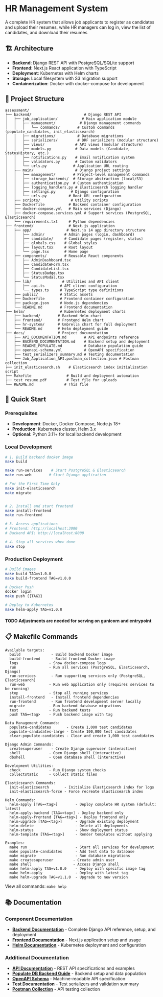 # HR Management System

A complete HR system that allows job applicants to register as candidates and upload their resumes, while HR managers can log in, view the list of candidates, and download their resumes.

## 🏗️ Architecture

- **Backend**: Django REST API with PostgreSQL/SQLite support
- **Frontend**: Next.js React application with TypeScript
- **Deployment**: Kubernetes with Helm charts
- **Storage**: Local filesystem with S3 migration support
- **Containerization**: Docker with docker-compose for development

## 📁 Project Structure

```
assessment/
├── backend/                        # Django REST API
│   ├── job_application/           # Main application module
│   │   ├── management/           # Django management commands
│   │   │   └── commands/        # Custom commands (populate_candidates, init_elasticsearch)
│   │   ├── migrations/          # Database migrations
│   │   ├── serializers/         # DRF serializers (modular structure)
│   │   ├── views/              # API views (modular structure)
│   │   ├── models.py           # Data models (Candidate, StatusHistory, etc.)
│   │   ├── notifications.py    # Email notification system
│   │   ├── validators.py       # Custom validators
│   │   └── urls.py            # Application URL routing
│   ├── main/                   # Django project settings
│   │   ├── management/        # Project-level management commands
│   │   ├── storage_backends/  # Storage abstraction (local/S3)
│   │   ├── authentication.py  # Custom authentication
│   │   ├── logging_handlers.py # Elasticsearch logging handler
│   │   ├── settings.py       # Django configuration
│   │   └── urls.py          # Root URL configuration
│   ├── scripts/              # Utility scripts
│   ├── Dockerfile           # Backend container configuration
│   ├── docker-compose.yml   # Main services (Django)
│   ├── docker-compose.services.yml # Support services (PostgreSQL, Elasticsearch)
│   └── requirements.txt     # Python dependencies
├── frontend/                # Next.js application
│   ├── app/                # Next.js 14 app directory structure
│   │   ├── admin/         # Admin pages (login, dashboard)
│   │   ├── candidate/     # Candidate pages (register, status)
│   │   ├── globals.css    # Global styles
│   │   ├── layout.tsx     # Root layout
│   │   └── page.tsx       # Home page
│   ├── components/        # Reusable React components
│   │   ├── AdminDashboard.tsx
│   │   ├── CandidateForm.tsx
│   │   ├── CandidateList.tsx
│   │   ├── StatusBadge.tsx
│   │   └── StatusModal.tsx
│   ├── lib/              # Utilities and API client
│   │   ├── api.ts       # API client configuration
│   │   └── types.ts     # TypeScript type definitions
│   ├── public/          # Static assets
│   ├── Dockerfile       # Frontend container configuration
│   ├── package.json     # Node.js dependencies
│   └── README.md        # Frontend documentation
├── helm/                # Kubernetes deployment charts
│   ├── backend/        # Backend Helm chart
│   ├── frontend/       # Frontend Helm chart
│   ├── hr-system/      # Umbrella chart for full deployment
│   └── README.md       # Helm deployment guide
├── docs/               # Project documentation
│   ├── API_DOCUMENTATION.md        # API endpoints reference
│   ├── BACKEND_DOCUMENTATION.md    # Backend setup and deployment
│   ├── README_POPULATE.md          # Database population guide
│   ├── openapi-schema.yml          # OpenAPI specification
│   ├── test_serializers_summary.md # Testing documentation
│   └── Job_Application_API.postman_collection.json # Postman collection
├── init_elasticsearch.sh    # Elasticsearch index initialization script
├── Makefile                # Build and deployment automation
├── test_resume.pdf         # Test file for uploads
└── README.md              # This file
```

## 🚀 Quick Start

### Prerequisites

- **Development**: Docker, Docker Compose, Node.js 18+
- **Production**: Kubernetes cluster, Helm 3.x
- **Optional**: Python 3.11+ for local backend development

### Local Development

```bash
# 1. Build backend docker image
make build

make run-services    # Start PostgreSQL & Elasticsearch
make run-web        # Start Django application

# For the First Time Only
make init-elasticsearch
make migrate


# 2. Install and start frontend
make install-frontend
make run-frontend

# 3. Access applications
# Frontend: http://localhost:3000
# Backend API: http://localhost:8000

# 4. Stop all services when done
make stop
```

### Production Deployment

```bash
# Build images
make build TAG=v1.0.0
make build-frontend TAG=v1.0.0

# Docker Push
docker login
make push {{TAG}}

# Deploy to Kubernetes
make helm-apply TAG=v1.0.0
```
#### TODO Adjustments are needed for serving on gunicorn and entrypoint

## 📋 Makefile Commands

```
Available targets:
  build              - Build backend Docker image
  build-frontend     - Build frontend Docker image
  logs              - Show docker-compose logs
  run               - Run all services (PostgreSQL, Elasticsearch, Django)
  run-services       - Run supporting services only (PostgreSQL, Elasticsearch)
  run-web           - Run web application only (requires services to be running)
  stop              - Stop all running services
  install-frontend   - Install frontend dependencies
  run-frontend       - Run frontend development server locally
  migrate           - Run backend database migrations
  test              - Run backend tests
  push TAG=<tag>    - Push backend image with tag

Data Management Commands:
  populate-candidates       - Create 1,000 test candidates
  populate-candidates-large - Create 100,000 test candidates
  clear-populate-candidates - Clear and create 1,000 test candidates

Django Admin Commands:
  createsuperuser    - Create Django superuser (interactive)
  shell             - Open Django shell (interactive)
  dbshell           - Open database shell (interactive)

Development Utilities:
  check             - Run Django system checks
  collectstatic     - Collect static files

Elasticsearch Commands:
  init-elasticsearch       - Initialize Elasticsearch index for logs
  init-elasticsearch-force - Force recreate Elasticsearch index

Helm Commands:
  helm-apply [TAG=<tag>]        - Deploy complete HR system (default: latest)
  helm-apply-backend [TAG=<tag>] - Deploy backend only
  helm-apply-frontend [TAG=<tag>] - Deploy frontend only
  helm-upgrade [TAG=<tag>]      - Upgrade existing deployment
  helm-delete                   - Delete all deployments
  helm-status                   - Show deployment status
  helm-template [TAG=<tag>]     - Render templates without applying

Examples:
  make run                      - Start all services for development
  make populate-candidates      - Add test data to database
  make migrate                  - Run database migrations
  make createsuperuser         - Create admin user
  make shell                   - Access Django shell
  make helm-apply TAG=v1.0.0    - Deploy with specific image tag
  make helm-apply               - Deploy with latest tag
  make helm-upgrade TAG=v1.1.0  - Upgrade to new version
```

View all commands: `make help`

## 📚 Documentation

### Component Documentation
- **[Backend Documentation](./docs/BACKEND_DOCUMENTATION.md)** - Complete Django API reference, setup, and deployment
- **[Frontend Documentation](./frontend/README.md)** - Next.js application setup and usage
- **[Helm Documentation](./helm/README.md)** - Kubernetes deployment and configuration

### Additional Documentation
- **[API Documentation](./docs/API_DOCUMENTATION.md)** - REST API specifications and examples
- **[Populate DB Backend Guide](./docs/README_POPULATE.md)** - Backend setup and data population
- **[OpenAPI Schema](./docs/openapi-schema.yml)** - Machine-readable API specification
- **[Test Documentation](./docs/test_serializers_summary.md)** - Test serializers and validation summary
- **[Postman Collection](./docs/Job_Application_API.postman_collection.json)** - API testing collection

